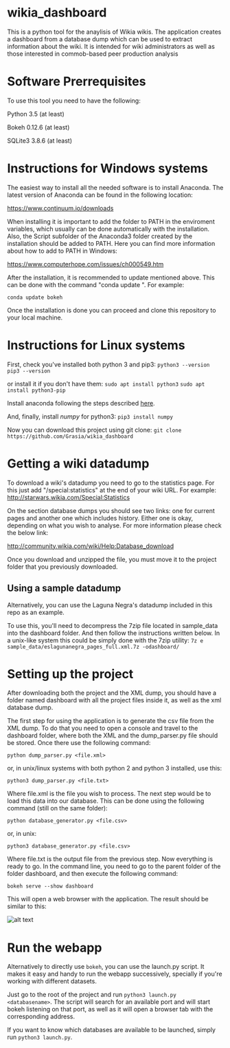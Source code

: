 # wikia_dashboard
This is a python tool for the anaylisis of Wikia wikis. The application creates a dashboard from a database dump which can be used to extract information about the wiki. It is intended for wiki administrators as well as those interested in commob-based peer production analysis

# Software Prerrequisites
To use this tool you need to have the following:

Python 3.5 (at least)

Bokeh  0.12.6 (at least)

SQLite3 3.8.6 (at least)

# Instructions for Windows systems

The easiest way to install all the needed software is to install Anaconda. The latest version of Anaconda can be found in the following location:

 https://www.continuum.io/downloads

When installing it is important to add the folder to PATH in the enviroment variables, which usually can be done automatically with the installation. Also, the Script subfolder of the Anaconda3 folder created by the installation should be added to PATH. Here you can find more information about how to add to PATH in Windows:

 https://www.computerhope.com/issues/ch000549.htm

 After the installation, it is recommended to update mentioned above. This can be done with the command "conda update <package>". For example:

`conda update bokeh`

Once the installation is done you can proceed and clone this repository to your local machine.

# Instructions for Linux systems

First, check you've installed both python 3 and pip3:
`python3 --version`
`pip3 --version`

or install it if you don't have them:
`sudo apt install python3`
`sudo apt install python3-pip`

Install anaconda following the steps described [here](https://www.continuum.io/downloads#linux).

And, finally, install *numpy* for python3:
`pip3 install numpy`

Now you can download this project using git clone:
`git clone https://github.com/Grasia/wikia_dashboard`

# Getting a wiki datadump
To download a wiki's datadump you need to go to the statistics page. For this just add "/special:statistics" at the end of your wiki URL. For example:
http://starwars.wikia.com/Special:Statistics

On the section database dumps you should see two links: one for current pages and another one which includes history. Either one is okay, depending on what you wish to analyse. For more information please check the below link:

http://community.wikia.com/wiki/Help:Database_download

Once you download and unzipped the file, you must move it to the project folder that you previously downloaded.

## Using a sample datadump
Alternatively, you can use the Laguna Negra's datadump included in this repo as an example.

To use this, you'll need to decompress the 7zip file located in sample_data into the dashboard folder. And then follow the instructions written below.
In a unix-like system this could be simply done with the 7zip utility:
`7z e sample_data/eslagunanegra_pages_full.xml.7z -odashboard/`

# Setting up the project

After downloading both the project and the XML dump, you should have a folder named dashboard with all the project files inside it, as well as the xml database dump.

The first step for using the application is to generate the csv file from the XML dump. To do that you need to open a console and travel to the dashboard folder, where both the XML and the dump_parser.py file should be stored. Once there use the following command:

`python dump_parser.py <file.xml>`

or, in unix/linux systems with both python 2 and python 3 installed, use this:

`python3 dump_parser.py <file.txt>`

Where file.xml is the file you wish to process. The next step would be to load this data into our database. This can be done using the following command (still on the same folder):

`python database_generator.py <file.csv>`

or, in unix:

`python3 database_generator.py <file.csv>`

Where file.txt is the output file from the previous step. Now everything is ready to go. In the command line, you need to go to the parent folder of the folder dashboard, and then execute the following command:

`bokeh serve --show dashboard`

This will open a web browser with the application. The result should be similar to this:

![alt text](https://github.com/Grasia/wikia_dashboard/blob/master/sample_snapshot.PNG)

# Run the webapp
Alternatively to directly use `bokeh`, you can use the launch.py script. It makes it easy and handy to run the webapp successively, specially if you're working with different datasets.

Just go to the root of the project and run `python3 launch.py <databasename>`. The script will search for an available port and will start bokeh listening on that port, as well as it will open a browser tab with the corresponding address.

If you want to know which databases are available to be launched, simply run `python3 launch.py`.
